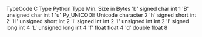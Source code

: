 
TypeCode   C Type	   Python Type	      Min. Size in Bytes
'b'	      signed char	int	                       1
'B'	     unsigned char	int	                       1
'u'	     Py_UNICODE	    Unicode character	       2
'h'	     signed short	int	                       2
'H'    	unsigned short	 int	                   2
'i'   	signed int	     int	                   2
'I'	    unsigned int	 int              	       2
'l'	    signed long	     int	                    4
'L'	     unsigned long	 int	                    4
'f'	     float	         float	                    4
'd'	     double	         float	                    8